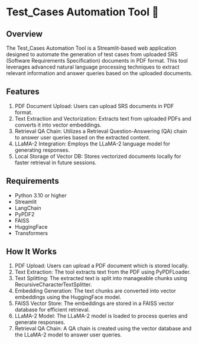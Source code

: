 # Test_Cases Automation Tool 📝

## Overview
The Test_Cases Automation Tool is a Streamlit-based web application designed to automate the generation of test cases from uploaded SRS (Software Requirements Specification) documents in PDF format. This tool leverages advanced natural language processing techniques to extract relevant information and answer queries based on the uploaded documents.

## Features
1. PDF Document Upload: Users can upload SRS documents in PDF format.
2. Text Extraction and Vectorization: Extracts text from uploaded PDFs and converts it into vector embeddings.
3. Retrieval QA Chain: Utilizes a Retrieval Question-Answering (QA) chain to answer user queries based on the extracted content.
4. LLaMA-2 Integration: Employs the LLaMA-2 language model for generating responses.
5. Local Storage of Vector DB: Stores vectorized documents locally for faster retrieval in future sessions.

## Requirements
- Python 3.10 or higher
- Streamlit
- LangChain
- PyPDF2
- FAISS
- HuggingFace 
- Transformers

## How It Works
1. PDF Upload: Users can upload a PDF document which is stored locally.
2. Text Extraction: The tool extracts text from the PDF using PyPDFLoader.
3. Text Splitting: The extracted text is split into manageable chunks using RecursiveCharacterTextSplitter.
4. Embedding Generation: The text chunks are converted into vector embeddings using the HuggingFace model.
5. FAISS Vector Store: The embeddings are stored in a FAISS vector database for efficient retrieval.
6. LLaMA-2 Model: The LLaMA-2 model is loaded to process queries and generate responses.
7. Retrieval QA Chain: A QA chain is created using the vector database and the LLaMA-2 model to answer user queries.